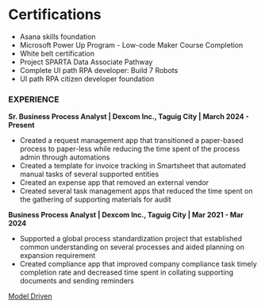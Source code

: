 # Certifications 
-  Asana skills foundation
-  Microsoft Power Up Program - Low-code Maker Course Completion
-  White belt certification
-  Project SPARTA Data Associate Pathway
-  Complete UI path RPA developer: Build 7 Robots
-  UI path RPA citizen developer foundation

### EXPERIENCE
**Sr. Business Process Analyst | Dexcom Inc., Taguig City | March 2024 - Present**
- Created a request management app that transitioned a paper-based process to paper-less while reducing the time
 spent of the process admin through automations  
- Created a template for invoice tracking in Smartsheet that automated manual tasks of several supported entities
- Created an expense app that removed an external vendor
- Created several task management apps that reduced the time spent on the gathering of supporting materials for
 audit

**Business Process Analyst | Dexcom Inc., Taguig City | Mar 2021 - Mar 2024**
- Supported a global process standardization project that established common understanding on several
 processes and aided planning on expansion requirement 
- Created compliance app that improved company compliance task timely completion rate and decreased time
 spent in collating supporting documents and sending reminders

[Model Driven](https://github.com/ajmontalbo08/portfolio/blob/main/assets/img/modeldriven1.png)
